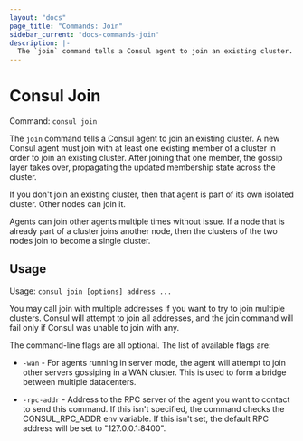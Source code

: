 ```yaml
---
layout: "docs"
page_title: "Commands: Join"
sidebar_current: "docs-commands-join"
description: |-
  The `join` command tells a Consul agent to join an existing cluster. A new Consul agent must join with at least one existing member of a cluster in order to join an existing cluster. After joining that one member, the gossip layer takes over, propagating the updated membership state across the cluster.
---
```


# Consul Join

Command: `consul join`

The `join` command tells a Consul agent to join an existing cluster.
A new Consul agent must join with at least one existing member of a cluster
in order to join an existing cluster. After joining that one member,
the gossip layer takes over, propagating the updated membership state across
the cluster.

If you don't join an existing cluster, then that agent is part of its own
isolated cluster. Other nodes can join it.

Agents can join other agents multiple times without issue. If a node that
is already part of a cluster joins another node, then the clusters of the
two nodes join to become a single cluster.

## Usage

Usage: `consul join [options] address ...`

You may call join with multiple addresses if you want to try to join
multiple clusters. Consul will attempt to join all addresses, and the join
command will fail only if Consul was unable to join with any.

The command-line flags are all optional. The list of available flags are:

* `-wan` - For agents running in server mode, the agent will attempt to join
  other servers gossiping in a WAN cluster. This is used to form a bridge between
  multiple datacenters.

* `-rpc-addr` - Address to the RPC server of the agent you want to contact
  to send this command. If this isn't specified, the command checks the
  CONSUL_RPC_ADDR env variable. If this isn't set, the default RPC 
  address will be set to "127.0.0.1:8400". 

